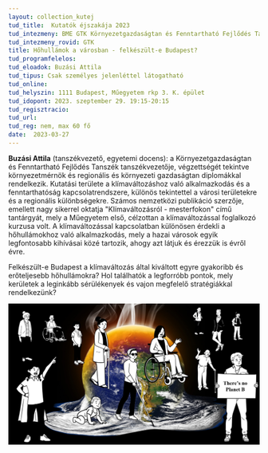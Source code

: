 ```yaml
---
layout: collection_kutej
tud_title:  Kutatók éjszakája 2023
tud_intezmeny: BME GTK Környezetgazdaságtan és Fenntartható Fejlődés Tanszék
tud_intezmeny_rovid: GTK
title: Hőhullámok a városban - felkészült-e Budapest?
tud_programfelelos: 
tud_eloadok: Buzási Attila
tud_tipus: Csak személyes jelenléttel látogatható
tud_online: 
tud_helyszin: 1111 Budapest, Műegyetem rkp 3. K. épület
tud_idopont: 2023. szeptember 29. 19:15-20:15
tud_regisztracio: 
tud_url: 
tud_reg: nem, max 60 fő
date:  2023-03-27
---
```


**Buzási Attila** (tanszékvezető, egyetemi docens): a Környezetgazdaságtan és Fenntartható Fejlődés Tanszék tanszékvezetője, végzettségét tekintve környezetmérnök és regionális és környezeti gazdaságtan diplomákkal rendelkezik. Kutatási területe a klímaváltozáshoz való alkalmazkodás és a fenntarthatóság kapcsolatrendszere, különös tekintettel a városi területekre és a regionális különbségekre. Számos nemzetközi publikáció szerzője, emellett nagy sikerrel oktatja "Klímaváltozásról - mesterfokon" című tantárgyát, mely a Műegyetem első, célzottan a klímaváltozással foglalkozó kurzusa volt. A klímaváltozással kapcsolatban különösen érdekli a hőhullámokhoz való alkalmazkodás, mely a hazai városok egyik legfontosabb kihívásai közé tartozik, ahogy azt látjuk és érezzük is évről évre.

Felkészült-e Budapest a klímaváltozás által kiváltott egyre gyakoribb és erőteljesebb hőhullámokra? Hol találhatók a legforróbb pontok, mely kerületek a leginkább sérülékenyek és vajon megfelelő stratégiákkal rendelkezünk? 


![Hőhullámok a városban - felkészült-e Budapest?](../2023/images/hohullamok-a-varosban-felkeszult-e-budapest.jpg)
